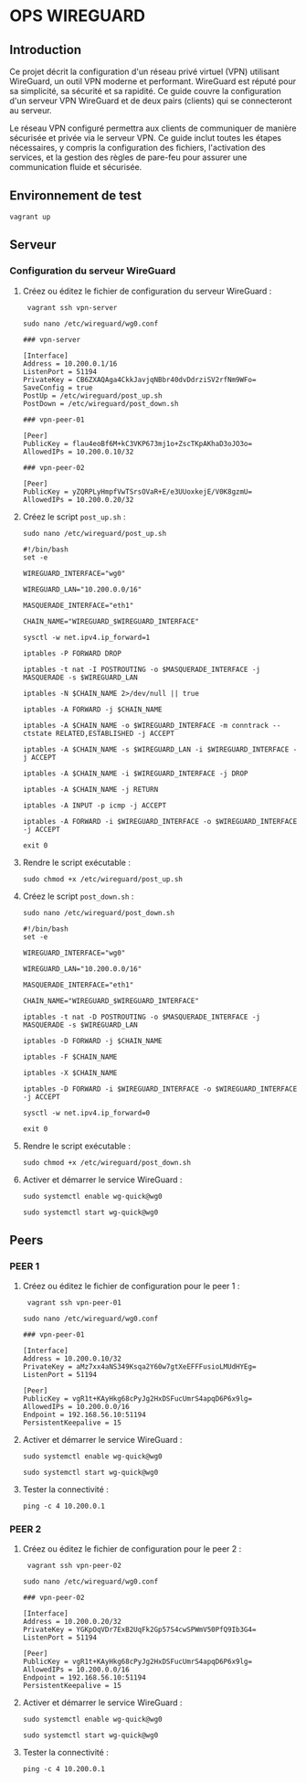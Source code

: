 # OPS WIREGUARD

## Introduction

Ce projet décrit la configuration d'un réseau privé virtuel (VPN) utilisant WireGuard, un outil VPN moderne et
performant. WireGuard est réputé pour sa simplicité, sa sécurité et sa rapidité. Ce guide couvre la configuration d'un
serveur VPN WireGuard et de deux pairs (clients) qui se connecteront au serveur.

Le réseau VPN configuré permettra aux clients de communiquer de manière sécurisée et privée via le serveur VPN. Ce guide
inclut toutes les étapes nécessaires, y compris la configuration des fichiers, l'activation des services, et la gestion
des règles de pare-feu pour assurer une communication fluide et sécurisée.

## Environnement de test

 ```shell
vagrant up
```

## Serveur

### Configuration du serveur WireGuard

1. Créez ou éditez le fichier de configuration du serveur WireGuard :

   ```shell
    vagrant ssh vpn-server
    ```

    ```shell
    sudo nano /etc/wireguard/wg0.conf
    ```

    ```text
    ### vpn-server

    [Interface]
    Address = 10.200.0.1/16
    ListenPort = 51194
    PrivateKey = CB6ZXAQAga4CkkJavjqNBbr40dvDdrziSV2rfNm9WFo=
    SaveConfig = true
    PostUp = /etc/wireguard/post_up.sh
    PostDown = /etc/wireguard/post_down.sh

    ### vpn-peer-01

    [Peer]
    PublicKey = flau4eoBf6M+kC3VKP673mj1o+ZscTKpAKhaD3oJO3o=
    AllowedIPs = 10.200.0.10/32

    ### vpn-peer-02

    [Peer]
    PublicKey = yZQRPLyHmpfVwTSrsOVaR+E/e3UUoxkejE/V0K8gzmU=
    AllowedIPs = 10.200.0.20/32
    ```

2. Créez le script `post_up.sh` :

    ```shell
    sudo nano /etc/wireguard/post_up.sh
    ```

    ```text
    #!/bin/bash
    set -e

    WIREGUARD_INTERFACE="wg0"
   
    WIREGUARD_LAN="10.200.0.0/16"
   
    MASQUERADE_INTERFACE="eth1"
   
    CHAIN_NAME="WIREGUARD_$WIREGUARD_INTERFACE"

    sysctl -w net.ipv4.ip_forward=1

    iptables -P FORWARD DROP

    iptables -t nat -I POSTROUTING -o $MASQUERADE_INTERFACE -j MASQUERADE -s $WIREGUARD_LAN

    iptables -N $CHAIN_NAME 2>/dev/null || true

    iptables -A FORWARD -j $CHAIN_NAME

    iptables -A $CHAIN_NAME -o $WIREGUARD_INTERFACE -m conntrack --ctstate RELATED,ESTABLISHED -j ACCEPT

    iptables -A $CHAIN_NAME -s $WIREGUARD_LAN -i $WIREGUARD_INTERFACE -j ACCEPT

    iptables -A $CHAIN_NAME -i $WIREGUARD_INTERFACE -j DROP

    iptables -A $CHAIN_NAME -j RETURN

    iptables -A INPUT -p icmp -j ACCEPT

    iptables -A FORWARD -i $WIREGUARD_INTERFACE -o $WIREGUARD_INTERFACE -j ACCEPT

    exit 0
    ```

3. Rendre le script exécutable :

    ```shell
    sudo chmod +x /etc/wireguard/post_up.sh
    ```

4. Créez le script `post_down.sh` :

    ```shell
    sudo nano /etc/wireguard/post_down.sh
    ```

    ```text
    #!/bin/bash
    set -e

    WIREGUARD_INTERFACE="wg0"
   
    WIREGUARD_LAN="10.200.0.0/16"
   
    MASQUERADE_INTERFACE="eth1"
   
    CHAIN_NAME="WIREGUARD_$WIREGUARD_INTERFACE"

    iptables -t nat -D POSTROUTING -o $MASQUERADE_INTERFACE -j MASQUERADE -s $WIREGUARD_LAN

    iptables -D FORWARD -j $CHAIN_NAME

    iptables -F $CHAIN_NAME

    iptables -X $CHAIN_NAME

    iptables -D FORWARD -i $WIREGUARD_INTERFACE -o $WIREGUARD_INTERFACE -j ACCEPT

    sysctl -w net.ipv4.ip_forward=0

    exit 0
    ```

5. Rendre le script exécutable :

    ```shell
    sudo chmod +x /etc/wireguard/post_down.sh
    ```

6. Activer et démarrer le service WireGuard :

    ```shell
    sudo systemctl enable wg-quick@wg0
   
    sudo systemctl start wg-quick@wg0
    ```

## Peers

### PEER 1

1. Créez ou éditez le fichier de configuration pour le peer 1 :

   ```shell
    vagrant ssh vpn-peer-01
    ```

    ```shell
    sudo nano /etc/wireguard/wg0.conf
    ```

    ```text
    ### vpn-peer-01

    [Interface]
    Address = 10.200.0.10/32
    PrivateKey = aMz7xx4aNS349Ksqa2Y60w7gtXeEFFFusioLMUdHYEg=
    ListenPort = 51194

    [Peer]
    PublicKey = vgR1t+KAyHkg68cPyJg2HxDSFucUmrS4apqD6P6x9lg=
    AllowedIPs = 10.200.0.0/16
    Endpoint = 192.168.56.10:51194
    PersistentKeepalive = 15
    ```

2. Activer et démarrer le service WireGuard :

    ```shell
    sudo systemctl enable wg-quick@wg0
   
    sudo systemctl start wg-quick@wg0
    ```

3. Tester la connectivité :

    ```shell
    ping -c 4 10.200.0.1
    ```

### PEER 2

1. Créez ou éditez le fichier de configuration pour le peer 2 :

   ```shell
    vagrant ssh vpn-peer-02
    ```
   
    ```shell
    sudo nano /etc/wireguard/wg0.conf
    ```

    ```text
    ### vpn-peer-02

    [Interface]
    Address = 10.200.0.20/32
    PrivateKey = YGKpOqVDr7ExB2UqFk2Gp57S4cwSPWmV50PfQ9Ib3G4=
    ListenPort = 51194

    [Peer]
    PublicKey = vgR1t+KAyHkg68cPyJg2HxDSFucUmrS4apqD6P6x9lg=
    AllowedIPs = 10.200.0.0/16
    Endpoint = 192.168.56.10:51194
    PersistentKeepalive = 15
    ```

2. Activer et démarrer le service WireGuard :

    ```shell
    sudo systemctl enable wg-quick@wg0
   
    sudo systemctl start wg-quick@wg0
    ```

3. Tester la connectivité :

    ```shell
    ping -c 4 10.200.0.1
    ```
